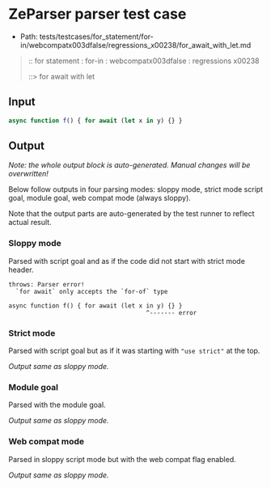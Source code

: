 # ZeParser parser test case

- Path: tests/testcases/for_statement/for-in/webcompatx003dfalse/regressions_x00238/for_await_with_let.md

> :: for statement : for-in : webcompatx003dfalse : regressions x00238
>
> ::> for await with let

## Input

`````js
async function f() { for await (let x in y) {} }
`````

## Output

_Note: the whole output block is auto-generated. Manual changes will be overwritten!_

Below follow outputs in four parsing modes: sloppy mode, strict mode script goal, module goal, web compat mode (always sloppy).

Note that the output parts are auto-generated by the test runner to reflect actual result.

### Sloppy mode

Parsed with script goal and as if the code did not start with strict mode header.

`````
throws: Parser error!
  `for await` only accepts the `for-of` type

async function f() { for await (let x in y) {} }
                                      ^------- error
`````

### Strict mode

Parsed with script goal but as if it was starting with `"use strict"` at the top.

_Output same as sloppy mode._

### Module goal

Parsed with the module goal.

_Output same as sloppy mode._

### Web compat mode

Parsed in sloppy script mode but with the web compat flag enabled.

_Output same as sloppy mode._
